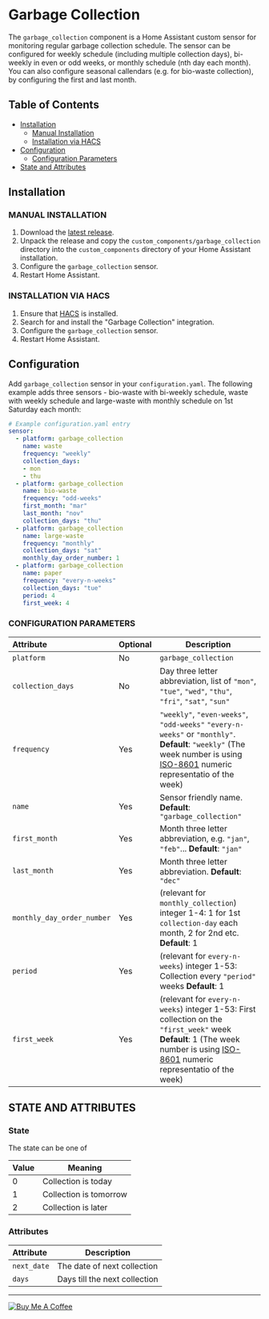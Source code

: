 # Garbage Collection

The `garbage_collection` component is a Home Assistant custom sensor for monitoring regular garbage collection schedule. The sensor can be configured for weekly schedule (including multiple collection days), bi-weekly in even or odd weeks, or monthly schedule (nth day each month). You can also configure seasonal callendars (e.g. for bio-waste collection), by configuring the first and last month. 

## Table of Contents
* [Installation](#installation)
  + [Manual Installation](#manual-installation)
  + [Installation via HACS](#installation-via-hacs)
* [Configuration](#configuration)
  + [Configuration Parameters](#configuration-parameters)
* [State and Attributes](#state-and-attributes)

## Installation

### MANUAL INSTALLATION
1. Download the
   [latest release](https://github.com/bruxy70/garbage_collection/releases/latest).
2. Unpack the release and copy the `custom_components/garbage_collection` directory
   into the `custom_components` directory of your Home Assistant
   installation.
3. Configure the `garbage_collection` sensor.
4. Restart Home Assistant.

### INSTALLATION VIA HACS
1. Ensure that [HACS](https://custom-components.github.io/hacs/) is installed.
2. Search for and install the "Garbage Collection" integration.
3. Configure the `garbage_collection` sensor.
4. Restart Home Assistant.

## Configuration
Add `garbage_collection` sensor in your `configuration.yaml`. The following example adds three sensors - bio-waste with bi-weekly schedule, waste with weekly schedule and large-waste with monthly schedule on 1st Saturday each month:
```yaml
# Example configuration.yaml entry
sensor:
  - platform: garbage_collection
    name: waste
    frequency: "weekly"
    collection_days:
    - mon
    - thu
  - platform: garbage_collection
    name: bio-waste
    frequency: "odd-weeks"
    first_month: "mar"
    last_month: "nov"
    collection_days: "thu"
  - platform: garbage_collection
    name: large-waste
    frequency: "monthly"
    collection_days: "sat"
    monthly_day_order_number: 1
  - platform: garbage_collection
    name: paper
    frequency: "every-n-weeks"
    collection_days: "tue"
    period: 4
    first_week: 4
```

### CONFIGURATION PARAMETERS
| Attribute | Optional | Description
|:----------|----------|------------
| `platform` | No | `garbage_collection`
| `collection_days` | No | Day three letter abbreviation, list of `"mon"`, `"tue"`, `"wed"`, `"thu"`, `"fri"`, `"sat"`, `"sun"`
| `frequency` | Yes | `"weekly"`, `"even-weeks"`, `"odd-weeks"` `"every-n-weeks"` or `"monthly"`. **Default**: `"weekly"` (The week number is using [ISO-8601](https://en.wikipedia.org/wiki/ISO_8601#Week_dates) numeric representatio of the week)
| `name` | Yes | Sensor friendly name. **Default**: `"garbage_collection"`
| `first_month` | Yes | Month three letter abbreviation, e.g. `"jan"`, `"feb"`... **Default**: `"jan"`
| `last_month` | Yes | Month three letter abbreviation.  **Default**: `"dec"`
| `monthly_day_order_number` | Yes | (relevant for `monthly_collection`) integer 1-4: 1 for 1st `collection-day` each month, 2 for 2nd etc. **Default**: 1
| `period` | Yes | (relevant for `every-n-weeks`) integer 1-53: Collection every `"period"` weeks **Default**: 1
| `first_week` | Yes | (relevant for `every-n-weeks`) integer 1-53: First collection on the `"first_week"` week **Default**: 1 (The week number is using [ISO-8601](https://en.wikipedia.org/wiki/ISO_8601#Week_dates) numeric representatio of the week)

## STATE AND ATTRIBUTES
### State
The state can be one of

| Value | Meaning
|:------|---------
| 0 | Collection is today
| 1 | Collection is tomorrow
| 2 | Collection is later 

### Attributes
| Attribute | Description
|:----------|------------
| `next_date` | The date of next collection
| `days` | Days till the next collection

---
<a href="https://www.buymeacoffee.com/3nXx0bJDP" target="_blank"><img src="https://www.buymeacoffee.com/assets/img/custom_images/white_img.png" alt="Buy Me A Coffee" style="height: auto !important;width: auto !important;" ></a>
